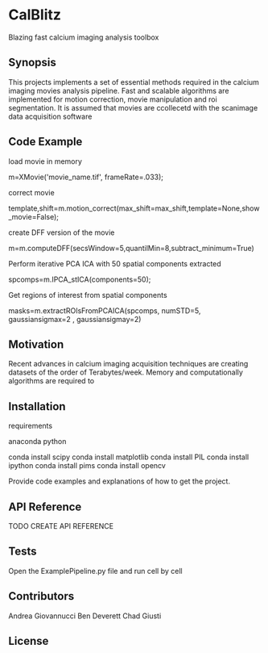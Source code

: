 # CalBlitz
Blazing fast calcium imaging analysis toolbox

## Synopsis
This projects implements a set of essential methods required in the calcium imaging movies analysis pipeline. Fast and scalable algorithms are implemented for motion correction, movie manipulation and roi segmentation. It is assumed that movies are ccollecetd with the scanimage data acquisition software


## Code Example

load movie in memory 

m=XMovie('movie_name.tif', frameRate=.033);

correct movie 

template,shift=m.motion_correct(max_shift=max_shift,template=None,show_movie=False);

create DFF version of the movie 

m=m.computeDFF(secsWindow=5,quantilMin=8,subtract_minimum=True)

Perform iterative PCA ICA with 50 spatial components extracted

spcomps=m.IPCA_stICA(components=50);

Get regions of interest from spatial components

masks=m.extractROIsFromPCAICA(spcomps, numSTD=5, gaussiansigmax=2 , gaussiansigmay=2)


## Motivation

Recent advances in calcium imaging acquisition techniques are creating datasets of the order of Terabytes/week. Memory and computationally algorithms are required to 

## Installation

requirements

anaconda python

conda install scipy 
conda install matplotlib
conda install PIL 
conda install ipython 
conda install pims
conda install opencv


Provide code examples and explanations of how to get the project.

## API Reference

TODO CREATE API REFERENCE

## Tests

Open the ExamplePipeline.py file and run cell by cell

## Contributors

Andrea Giovannucci 
Ben Deverett
Chad Giusti


## License


